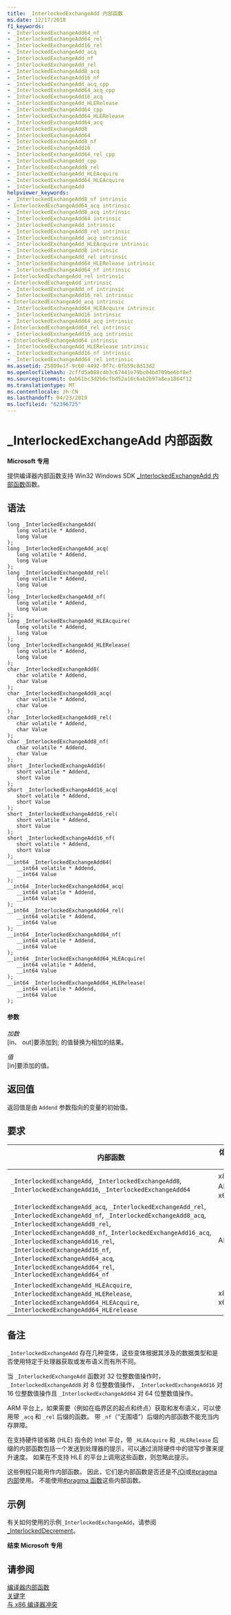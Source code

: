 ```yaml
---
title: _InterlockedExchangeAdd 内部函数
ms.date: 12/17/2018
f1_keywords:
- _InterlockedExchangeAdd64_nf
- _InterlockedExchangeAdd64_rel
- _InterlockedExchangeAdd16_rel
- _InterlockedExchangeAdd_acq
- _InterlockedExchangeAdd_nf
- _InterlockedExchangeAdd_rel
- _InterlockedExchangeAdd8_acq
- _InterlockedExchangeAdd16_nf
- _InterlockedExchangeAdd_acq_cpp
- _InterlockedExchangeAdd64_acq_cpp
- _InterlockedExchangeAdd16_acq
- _InterlockedExchangeAdd_HLERelease
- _InterlockedExchangeAdd64_cpp
- _InterlockedExchangeAdd64_HLERelease
- _InterlockedExchangeAdd64_acq
- _InterlockedExchangeAdd8
- _InterlockedExchangeAdd64
- _InterlockedExchangeAdd8_nf
- _InterlockedExchangeAdd16
- _InterlockedExchangeAdd64_rel_cpp
- _InterlockedExchangeAdd_cpp
- _InterlockedExchangeAdd8_rel
- _InterlockedExchangeAdd_HLEAcquire
- _InterlockedExchangeAdd64_HLEAcquire
- _InterlockedExchangeAdd
helpviewer_keywords:
- _InterlockedExchangeAdd8_nf intrinsic
- InterlockedExchangeAdd64_acq intrinsic
- _InterlockedExchangeAdd8_acq intrinsic
- _InterlockedExchangeAdd64 intrinsic
- _InterlockedExchangeAdd intrinsic
- _InterlockedExchangeAdd8_rel intrinsic
- _InterlockedExchangeAdd_acq intrinsic
- _InterlockedExchangeAdd_HLEAcquire intrinsic
- _InterlockedExchangeAdd8 intrinsic
- _InterlockedExchangeAdd_rel intrinsic
- _InterlockedExchangeAdd64_HLERelease intrinsic
- _InterlockedExchangeAdd64_nf intrinsic
- InterlockedExchangeAdd_rel intrinsic
- InterlockedExchangeAdd intrinsic
- _InterlockedExchangeAdd_nf intrinsic
- _InterlockedExchangeAdd16_rel intrinsic
- InterlockedExchangeAdd_acq intrinsic
- _InterlockedExchangeAdd64_HLEAcquire intrinsic
- _InterlockedExchangeAdd16 intrinsic
- _InterlockedExchangeAdd64_acq intrinsic
- InterlockedExchangeAdd64_rel intrinsic
- _InterlockedExchangeAdd16_acq intrinsic
- InterlockedExchangeAdd64 intrinsic
- _InterlockedExchangeAdd_HLERelease intrinsic
- _InterlockedExchangeAdd16_nf intrinsic
- _InterlockedExchangeAdd64_rel intrinsic
ms.assetid: 25809e1f-9c60-4492-9f7c-0fb59c8d13d2
ms.openlocfilehash: 2cffd5a088c4b3c67441e79bc04bd709be6bf8ef
ms.sourcegitcommit: 0ab61bc3d2b6cfbd52a16c6ab2b97a8ea1864f12
ms.translationtype: MT
ms.contentlocale: zh-CN
ms.lasthandoff: 04/23/2019
ms.locfileid: "62396725"
---
```

# <a name="interlockedexchangeadd-intrinsic-functions"></a>_InterlockedExchangeAdd 内部函数

**Microsoft 专用**

提供编译器内部函数支持 Win32 Windows SDK [_InterlockedExchangeAdd 内部函数](../intrinsics/interlockedexchangeadd-intrinsic-functions.md)函数。

## <a name="syntax"></a>语法

```
long _InterlockedExchangeAdd(
   long volatile * Addend,
   long Value
);
long _InterlockedExchangeAdd_acq(
   long volatile * Addend,
   long Value
);
long _InterlockedExchangeAdd_rel(
   long volatile * Addend,
   long Value
);
long _InterlockedExchangeAdd_nf(
   long volatile * Addend,
   long Value
);
long _InterlockedExchangeAdd_HLEAcquire(
   long volatile * Addend,
   long Value
);
long _InterlockedExchangeAdd_HLERelease(
   long volatile * Addend,
   long Value
);
char _InterlockedExchangeAdd8(
   char volatile * Addend,
   char Value
);
char _InterlockedExchangeAdd8_acq(
   char volatile * Addend,
   char Value
);
char _InterlockedExchangeAdd8_rel(
   char volatile * Addend,
   char Value
);
char _InterlockedExchangeAdd8_nf(
   char volatile * Addend,
   char Value
);
short _InterlockedExchangeAdd16(
   short volatile * Addend,
   short Value
);
short _InterlockedExchangeAdd16_acq(
   short volatile * Addend,
   short Value
);
short _InterlockedExchangeAdd16_rel(
   short volatile * Addend,
   short Value
);
short _InterlockedExchangeAdd16_nf(
   short volatile * Addend,
   short Value
);
__int64 _InterlockedExchangeAdd64(
   __int64 volatile * Addend,
   __int64 Value
);
__int64 _InterlockedExchangeAdd64_acq(
   __int64 volatile * Addend,
   __int64 Value
);
__int64 _InterlockedExchangeAdd64_rel(
   __int64 volatile * Addend,
   __int64 Value
);
__int64 _InterlockedExchangeAdd64_nf(
   __int64 volatile * Addend,
   __int64 Value
);
__int64 _InterlockedExchangeAdd64_HLEAcquire(
   __int64 volatile * Addend,
   __int64 Value
);
__int64 _InterlockedExchangeAdd64_HLERelease(
   __int64 volatile * Addend,
   __int64 Value
);
```

#### <a name="parameters"></a>参数

*加数*<br/>
[in、 out]要添加到; 的值替换为相加的结果。

*值*<br/>
[in]要添加的值。

## <a name="return-value"></a>返回值

返回值是由 `Addend` 参数指向的变量的初始值。

## <a name="requirements"></a>要求

|内部函数|体系结构|Header|
|---------------|------------------|------------|
|`_InterlockedExchangeAdd`, `_InterlockedExchangeAdd8`, `_InterlockedExchangeAdd16`, `_InterlockedExchangeAdd64`|x86、 ARM、 x64|\<intrin.h>|
|`_InterlockedExchangeAdd_acq`, `_InterlockedExchangeAdd_rel`, `_InterlockedExchangeAdd_nf`, `_InterlockedExchangeAdd8_acq`, `_InterlockedExchangeAdd8_rel`, `_InterlockedExchangeAdd8_nf`,`_InterlockedExchangeAdd16_acq`, `_InterlockedExchangeAdd16_rel`, `_InterlockedExchangeAdd16_nf`, `_InterlockedExchangeAdd64_acq`, `_InterlockedExchangeAdd64_rel`, `_InterlockedExchangeAdd64_nf`|ARM|\<intrin.h>|
|`_InterlockedExchangeAdd_HLEAcquire`, `_InterlockedExchangeAdd_HLERelease`, `_InterlockedExchangeAdd64_HLEAcquire`, `_InterlockedExchangeAdd64_HLErelease`|x86、x64|\<immintrin.h>|

## <a name="remarks"></a>备注

`_InterlockedExchangeAdd` 存在几种变体，这些变体根据其涉及的数据类型和是否使用特定于处理器获取或发布语义而有所不同。

当 `_InterlockedExchangeAdd` 函数对 32 位整数值操作时，`_InterlockedExchangeAdd8` 对 8 位整数值操作，`_InterlockedExchangeAdd16` 对 16 位整数值操作且 `_InterlockedExchangeAdd64` 对 64 位整数值操作。

ARM 平台上，如果需要（例如在临界区的起点和终点）获取和发布语义，可以使用带 `_acq` 和 `_rel` 后缀的函数。 带 `_nf`（“无围墙”）后缀的内部函数不能充当内存屏障。

在支持硬件锁省略 (HLE) 指令的 Intel 平台，带 `_HLEAcquire` 和 `_HLERelease` 后缀的内部函数包括一个发送到处理器的提示，可以通过消除硬件中的锁写步骤来提升速度。 如果在不支持 HLE 的平台上调用这些函数，则忽略此提示。

这些例程只能用作内部函数。 因此，它们是内部函数是否还是不[/Oi](../build/reference/oi-generate-intrinsic-functions.md)或[#pragma 内部](../preprocessor/intrinsic.md)使用。 不能使用[#pragma 函数](../preprocessor/function-c-cpp.md)这些内部函数。

## <a name="example"></a>示例

有关如何使用的示例`_InterlockedExchangeAdd`，请参阅[_InterlockedDecrement](../intrinsics/interlockeddecrement-intrinsic-functions.md)。

**结束 Microsoft 专用**

## <a name="see-also"></a>请参阅

[编译器内部函数](../intrinsics/compiler-intrinsics.md)<br/>
[关键字](../cpp/keywords-cpp.md)<br/>
[与 x86 编译器冲突](../build/x64-software-conventions.md#conflicts-with-the-x86-compiler)